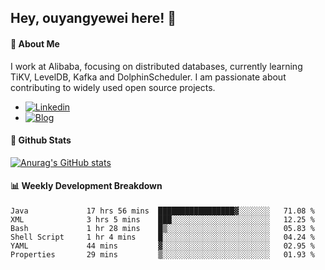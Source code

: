 ## Hey, ouyangyewei here! :wave:

#### :rocket: About Me
I work at Alibaba, focusing on distributed databases, currently learning TiKV, LevelDB, Kafka and DolphinScheduler. I am passionate about contributing to widely used open source projects.

- [![Linkedin](https://img.shields.io/badge/LinkedIn-ouyangyewei-blue)](https://www.linkedin.com/in/ouyangyewei/)
- [![Blog](https://img.shields.io/badge/Blog-yeweiouyang-orange)](https://blog.csdn.net/yeweiouyang)

#### :star2: Github Stats
[![Anurag's GitHub stats](https://github-readme-stats.vercel.app/api?username=ouyangyewei&show_icons=true&cache_seconds=3600&theme=tokyonight)](https://github.com/anuraghazra/github-readme-stats)

#### :bar_chart: Weekly Development Breakdown
<!--START_SECTION:waka-->

```text
Java             17 hrs 56 mins  █████████████████▓░░░░░░░   71.08 %
XML              3 hrs 5 mins    ███░░░░░░░░░░░░░░░░░░░░░░   12.25 %
Bash             1 hr 28 mins    █▒░░░░░░░░░░░░░░░░░░░░░░░   05.83 %
Shell Script     1 hr 4 mins     █░░░░░░░░░░░░░░░░░░░░░░░░   04.24 %
YAML             44 mins         ▓░░░░░░░░░░░░░░░░░░░░░░░░   02.95 %
Properties       29 mins         ▒░░░░░░░░░░░░░░░░░░░░░░░░   01.93 %
```

<!--END_SECTION:waka-->
